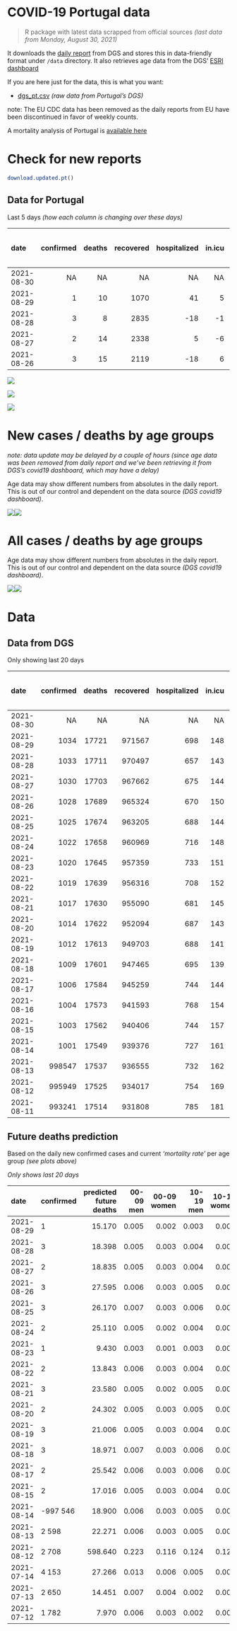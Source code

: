 COVID-19 Portugal data
================

> R package with latest data scrapped from official sources *(last data
> from Monday, August 30, 2021)*

It downloads the [daily
report](https://covid19.min-saude.pt/relatorio-de-situacao/) from DGS
and stores this in data-friendly format under `/data` directory. It also
retrieves age data from the DGS’ [ESRI
dashboard](https://covid19.min-saude.pt/ponto-de-situacao-atual-em-portugal/)

If you are here just for the data, this is what you want:

-   [dgs\_pt.csv](raw/master/data/dgs_pt.csv) *(raw data from Portugal’s
    DGS)*

note: The EU CDC data has been removed as the daily reports from EU have
been discontinued in favor of weekly counts.

A mortality analysis of Portugal is [available
here](https://averissimo.github.io/covid19-analysis/mortality.html)

# Check for new reports

``` r
download.updated.pt()
```

## Data for Portugal

Last 5 days *(how each column is changing over these days)*

| date       | confirmed | deaths | recovered | hospitalized | in.icu | first vaccine | second vaccine | confirmed m 00-09 | confirmed w 00-09 | confirmed m 10-19 | confirmed w 10-19 | confirmed m 20-29 | confirmed w 20-29 | confirmed m 30-39 | confirmed w 30-39 | confirmed m 40-49 | confirmed w 40-49 | confirmed m 50-59 | confirmed w 50-59 | confirmed m 60-69 | confirmed w 60-69 | confirmed m 70-79 | confirmed w 70-79 | confirmed m 80+ | confirmed w 80+ | death m 00-09 | death w 00-09 | death m 10-19 | death w 10-19 | death m 20-29 | death w 20-29 | death m 30-39 | death w 30-39 | death m 40-49 | death w 40-49 | death m 50-59 | death w 50-59 | death m 60-69 | death w 60-69 | death m 70-79 | death w 70-79 | death m 80+ | death w 80+ |
|:-----------|----------:|-------:|----------:|-------------:|-------:|--------------:|---------------:|------------------:|------------------:|------------------:|------------------:|------------------:|------------------:|------------------:|------------------:|------------------:|------------------:|------------------:|------------------:|------------------:|------------------:|------------------:|------------------:|----------------:|----------------:|--------------:|--------------:|--------------:|--------------:|--------------:|--------------:|--------------:|--------------:|--------------:|--------------:|--------------:|--------------:|--------------:|--------------:|--------------:|--------------:|------------:|------------:|
| 2021-08-30 |        NA |     NA |        NA |           NA |     NA |         27087 |           2931 |                NA |                NA |                NA |                NA |                NA |                NA |                NA |                NA |                NA |                NA |                NA |                NA |                NA |                NA |                NA |                NA |              NA |              NA |            NA |            NA |            NA |            NA |            NA |            NA |            NA |            NA |            NA |            NA |            NA |            NA |            NA |            NA |            NA |            NA |          NA |          NA |
| 2021-08-29 |         1 |     10 |      1070 |           41 |      5 |         75063 |           3782 |                72 |                60 |               184 |               161 |               245 |               187 |               127 |               115 |                94 |               131 |                88 |                94 |                50 |                57 |                35 |                32 |              22 |              27 |             0 |             0 |             0 |             0 |             0 |             0 |             0 |             0 |             0 |             0 |             0 |             0 |             0 |             0 |             0 |             1 |           4 |           5 |
| 2021-08-28 |         3 |      8 |      2835 |          -18 |     -1 |         37270 |          22730 |                82 |                83 |               215 |               244 |               315 |               277 |               164 |               164 |               124 |               174 |                99 |               138 |                59 |                83 |                33 |                41 |              16 |              55 |             0 |             0 |             0 |             0 |             0 |             0 |             0 |             0 |             0 |             0 |             0 |             0 |             0 |             1 |             2 |             0 |           3 |           2 |
| 2021-08-27 |         2 |     14 |      2338 |            5 |     -6 |         40730 |          14584 |                73 |                80 |               238 |               222 |               349 |               298 |               168 |               157 |               116 |               175 |                85 |               112 |                74 |                77 |                40 |                48 |              25 |              35 |             0 |             0 |             0 |             0 |             0 |             0 |             0 |             0 |             0 |             0 |             0 |             1 |             1 |             1 |             3 |             1 |           1 |           6 |
| 2021-08-26 |         3 |     15 |      2119 |          -18 |      6 |         48692 |          15450 |                93 |                83 |               250 |               232 |               349 |               317 |               195 |               147 |               125 |               148 |               106 |               125 |                74 |                90 |                49 |                65 |              43 |              60 |             0 |             0 |             0 |             0 |             0 |             0 |             0 |             0 |             0 |             0 |             1 |             1 |             0 |             1 |             0 |             2 |           3 |           7 |

![](README_files/figure-gfm/totals-1.svg)<!-- -->

![](README_files/figure-gfm/differential-1.svg)<!-- -->

![](README_files/figure-gfm/differential_7days-1.svg)<!-- -->

# New cases / deaths by age groups

*note: data update may be delayed by a couple of hours (since age data
was been removed from daily report and we’ve been retrieving it from
DGS’s covid19 dashboard, which may have a delay)*

Age data may show different numbers from absolutes in the daily report.
This is out of our control and dependent on the data source *(DGS
covid19 dashboard)*.

![](README_files/figure-gfm/new_cases_deaths-1.svg)<!-- -->![](README_files/figure-gfm/new_cases_deaths-2.svg)<!-- -->

# All cases / deaths by age groups

Age data may show different numbers from absolutes in the daily report.
This is out of our control and dependent on the data source *(DGS
covid19 dashboard)*.

![](README_files/figure-gfm/total_cases_deaths-1.svg)<!-- -->![](README_files/figure-gfm/total_cases_deaths-2.svg)<!-- -->

# Data

## Data from DGS

Only showing last 20 days

| date       | confirmed | deaths | recovered | hospitalized | in.icu | confirmed m 00-09 | confirmed w 00-09 | confirmed m 10-19 | confirmed w 10-19 | confirmed m 20-29 | confirmed w 20-29 | confirmed m 30-39 | confirmed w 30-39 | confirmed m 40-49 | confirmed w 40-49 | confirmed m 50-59 | confirmed w 50-59 | confirmed m 60-69 | confirmed w 60-69 | confirmed m 70-79 | confirmed w 70-79 | confirmed m 80+ | confirmed w 80+ | death m 00-09 | death w 00-09 | death m 10-19 | death w 10-19 | death m 20-29 | death w 20-29 | death m 30-39 | death w 30-39 | death m 40-49 | death w 40-49 | death m 50-59 | death w 50-59 | death m 60-69 | death w 60-69 | death m 70-79 | death w 70-79 | death m 80+ | death w 80+ | first vaccine | second vaccine |
|:-----------|----------:|-------:|----------:|-------------:|-------:|------------------:|------------------:|------------------:|------------------:|------------------:|------------------:|------------------:|------------------:|------------------:|------------------:|------------------:|------------------:|------------------:|------------------:|------------------:|------------------:|----------------:|----------------:|--------------:|--------------:|--------------:|--------------:|--------------:|--------------:|--------------:|--------------:|--------------:|--------------:|--------------:|--------------:|--------------:|--------------:|--------------:|--------------:|------------:|------------:|--------------:|---------------:|
| 2021-08-30 |        NA |     NA |        NA |           NA |     NA |                NA |                NA |                NA |                NA |                NA |                NA |                NA |                NA |                NA |                NA |                NA |                NA |                NA |                NA |                NA |                NA |              NA |              NA |            NA |            NA |            NA |            NA |            NA |            NA |            NA |            NA |            NA |            NA |            NA |            NA |            NA |            NA |            NA |            NA |          NA |          NA |       8225272 |        5743397 |
| 2021-08-29 |      1034 |  17721 |    971567 |          698 |    148 |             31805 |             30604 |             54840 |             55221 |             81362 |             86302 |             71648 |             81005 |             74830 |             92161 |             62963 |             79219 |             45916 |             50283 |             29057 |             32683 |           24841 |           49466 |             2 |             1 |             1 |             1 |             8 |             5 |            26 |            20 |           106 |            66 |           353 |           153 |          1118 |           489 |          2376 |          1421 |        5309 |        6266 |       8198185 |        5740466 |
| 2021-08-28 |      1033 |  17711 |    970497 |          657 |    143 |             31733 |             30544 |             54656 |             55060 |             81117 |             86115 |             71521 |             80890 |             74736 |             92030 |             62875 |             79125 |             45866 |             50226 |             29022 |             32651 |           24819 |           49439 |             2 |             1 |             1 |             1 |             8 |             5 |            26 |            20 |           106 |            66 |           353 |           153 |          1118 |           489 |          2376 |          1420 |        5305 |        6261 |       8123122 |        5736684 |
| 2021-08-27 |      1030 |  17703 |    967662 |          675 |    144 |             31651 |             30461 |             54441 |             54816 |             80802 |             85838 |             71357 |             80726 |             74612 |             91856 |             62776 |             78987 |             45807 |             50143 |             28989 |             32610 |           24803 |           49384 |             2 |             1 |             1 |             1 |             8 |             5 |            26 |            20 |           106 |            66 |           353 |           153 |          1118 |           488 |          2374 |          1420 |        5302 |        6259 |       8085852 |        5713954 |
| 2021-08-26 |      1028 |  17689 |    965324 |          670 |    150 |             31578 |             30381 |             54203 |             54594 |             80453 |             85540 |             71189 |             80569 |             74496 |             91681 |             62691 |             78875 |             45733 |             50066 |             28949 |             32562 |           24778 |           49349 |             2 |             1 |             1 |             1 |             8 |             5 |            26 |            20 |           106 |            66 |           353 |           152 |          1117 |           487 |          2371 |          1419 |        5301 |        6253 |       8045122 |        5699370 |
| 2021-08-25 |      1025 |  17674 |    963205 |          688 |    144 |             31485 |             30298 |             53953 |             54362 |             80104 |             85223 |             70994 |             80422 |             74371 |             91533 |             62585 |             78750 |             45659 |             49976 |             28900 |             32497 |           24735 |           49289 |             2 |             1 |             1 |             1 |             8 |             5 |            26 |            20 |           106 |            66 |           352 |           151 |          1117 |           486 |          2371 |          1417 |        5298 |        6246 |       7996430 |        5683920 |
| 2021-08-24 |      1022 |  17658 |    960969 |          716 |    148 |             31376 |             30192 |             53627 |             54043 |             79662 |             84854 |             70824 |             80215 |             74233 |             91337 |             62469 |             78586 |             45586 |             49878 |             28844 |             32422 |           24704 |           49230 |             2 |             1 |             1 |             1 |             8 |             5 |            26 |            20 |           106 |            66 |           350 |           150 |          1116 |           486 |          2368 |          1416 |        5296 |        6240 |       7949298 |        5670487 |
| 2021-08-23 |      1020 |  17645 |    957359 |          733 |    151 |             31292 |             30123 |             53406 |             53796 |             79346 |             84606 |             70677 |             80083 |             74109 |             91184 |             62386 |             78471 |             45527 |             49805 |             28802 |             32374 |           24662 |           49172 |             2 |             1 |             1 |             1 |             8 |             5 |            26 |            20 |           106 |            66 |           350 |           149 |          1114 |           486 |          2368 |          1415 |        5292 |        6235 |            NA |             NA |
| 2021-08-22 |      1019 |  17639 |    956316 |          708 |    152 |             31244 |             30085 |             53265 |             53667 |             79186 |             84457 |             70606 |             80017 |             74058 |             91120 |             62345 |             78428 |             45505 |             49774 |             28785 |             32352 |           24647 |           49152 |             2 |             1 |             1 |             1 |             8 |             5 |            26 |            20 |           106 |            66 |           350 |           149 |          1114 |           485 |          2367 |          1415 |        5292 |        6231 |       7894394 |        5655895 |
| 2021-08-21 |      1017 |  17630 |    955090 |          681 |    145 |             31151 |             29986 |             53038 |             53433 |             78841 |             84188 |             70478 |             79884 |             73969 |             91012 |             62270 |             78325 |             45463 |             49724 |             28753 |             32313 |           24630 |           49125 |             2 |             1 |             1 |             1 |             8 |             5 |            26 |            20 |           105 |            66 |           350 |           149 |          1113 |           485 |          2366 |          1414 |        5288 |        6230 |       7725566 |        5651939 |
| 2021-08-20 |      1014 |  17622 |    952094 |          687 |    143 |             31069 |             29917 |             52757 |             53152 |             78465 |             83828 |             70283 |             79690 |             73856 |             90850 |             62148 |             78197 |             45399 |             49655 |             28724 |             32265 |           24599 |           49055 |             2 |             1 |             1 |             1 |             8 |             5 |            25 |            20 |           105 |            66 |           350 |           149 |          1113 |           484 |          2364 |          1414 |        5285 |        6229 |       7669932 |        5627559 |
| 2021-08-19 |      1012 |  17613 |    949703 |          688 |    141 |             30995 |             29836 |             52502 |             52895 |             78090 |             83500 |             70103 |             79527 |             73743 |             90718 |             62062 |             78068 |             45344 |             49578 |             28676 |             32208 |           24569 |           48990 |             2 |             1 |             1 |             1 |             8 |             5 |            25 |            20 |           105 |            66 |           350 |           148 |          1113 |           484 |          2361 |          1414 |        5283 |        6226 |       7610679 |        5612217 |
| 2021-08-18 |      1009 |  17601 |    947465 |          695 |    139 |             30915 |             29738 |             52259 |             52639 |             77693 |             83152 |             69927 |             79359 |             73620 |             90564 |             61967 |             77954 |             45273 |             49503 |             28640 |             32171 |           24543 |           48933 |             2 |             1 |             1 |             1 |             8 |             5 |            25 |            20 |           104 |            66 |           350 |           148 |          1112 |           484 |          2359 |          1413 |        5279 |        6223 |       7549813 |        5593475 |
| 2021-08-17 |      1006 |  17584 |    945259 |          744 |    144 |             30804 |             29646 |             51937 |             52323 |             77253 |             82717 |             69744 |             79178 |             73458 |             90368 |             61854 |             77813 |             45209 |             49436 |             28600 |             32123 |           24525 |           48885 |             2 |             1 |             1 |             1 |             8 |             5 |            25 |            20 |           104 |            66 |           350 |           148 |          1111 |           484 |          2357 |          1411 |        5272 |        6218 |       7494705 |        5567766 |
| 2021-08-16 |      1004 |  17573 |    941593 |          768 |    154 |                NA |                NA |                NA |                NA |                NA |                NA |                NA |                NA |                NA |                NA |                NA |                NA |                NA |                NA |                NA |                NA |              NA |              NA |            NA |            NA |            NA |            NA |            NA |            NA |            NA |            NA |            NA |            NA |            NA |            NA |            NA |            NA |            NA |            NA |          NA |          NA |       7427563 |        5536360 |
| 2021-08-15 |      1003 |  17562 |    940406 |          744 |    157 |             30708 |             29543 |             51585 |             51966 |             76796 |             82292 |             69541 |             78965 |             73283 |             90172 |             61695 |             77661 |             45144 |             49347 |             28552 |             32076 |           24490 |           48823 |             2 |             1 |             1 |             1 |             8 |             5 |            25 |            20 |           104 |            66 |           350 |           148 |          1108 |           484 |          2356 |          1404 |        5268 |        6211 |       7379028 |        5533012 |
| 2021-08-14 |      1001 |  17549 |    939376 |          727 |    161 |             30623 |             29448 |             51340 |             51745 |             76454 |             82019 |             69392 |             78824 |             73177 |             90058 |             61605 |             77565 |             45085 |             49287 |             28520 |             32030 |           24469 |           48785 |             2 |             1 |             1 |             1 |             8 |             5 |            25 |            20 |           104 |            66 |           350 |           148 |          1108 |           483 |          2352 |          1404 |        5265 |        6206 |       7280047 |        5528274 |
| 2021-08-13 |    998547 |  17537 |    936555 |          732 |    162 |             30525 |             29371 |             51066 |             51479 |             76072 |             81681 |             69210 |             78634 |             73054 |             89910 |             61520 |             77444 |             45018 |             49221 |             28485 |             31982 |           24443 |           48746 |             2 |             1 |             1 |             1 |             8 |             5 |            25 |            20 |           103 |            66 |           350 |           147 |          1107 |           483 |          2351 |          1402 |        5263 |        6202 |       7201615 |        5488338 |
| 2021-08-12 |    995949 |  17525 |    934017 |          754 |    169 |             30428 |             29265 |             50795 |             51220 |             75713 |             81330 |             69041 |             78471 |             72936 |             89738 |             61406 |             77325 |             44960 |             49142 |             28451 |             31949 |           24404 |           48697 |             2 |             1 |             1 |             1 |             7 |             5 |            25 |            20 |           103 |            66 |           350 |           147 |          1105 |           483 |          2349 |          1401 |        5260 |        6199 |       7155540 |        5443210 |
| 2021-08-11 |    993241 |  17514 |    931808 |          785 |    181 |                NA |                NA |                NA |                NA |                NA |                NA |                NA |                NA |                NA |                NA |                NA |                NA |                NA |                NA |                NA |                NA |              NA |              NA |            NA |            NA |            NA |            NA |            NA |            NA |            NA |            NA |            NA |            NA |            NA |            NA |            NA |            NA |            NA |            NA |          NA |          NA |       7094437 |        5411701 |

## Future deaths prediction

Based on the daily new confirmed cases and current *‘mortality rate’*
per age group *(see plots above)*

*Only shows last 20 days*

| date       | confirmed | predicted future deaths | 00-09 men | 00-09 women | 10-19 men | 10-19 women | 20-29 men | 20-29 women | 30-39 men | 30-39 women | 40-49 men | 40-49 women | 50-59 men | 50-59 women | 60-69 men | 60-69 women | 70-79 men | 70-79 women | 80+ men | 80+ women |
|:-----------|:----------|------------------------:|----------:|------------:|----------:|------------:|----------:|------------:|----------:|------------:|----------:|------------:|----------:|------------:|----------:|------------:|----------:|------------:|--------:|----------:|
| 2021-08-29 | 1         |                  15.170 |     0.005 |       0.002 |     0.003 |       0.003 |     0.024 |       0.011 |     0.046 |       0.028 |     0.133 |       0.094 |     0.493 |       0.182 |     1.217 |       0.554 |     2.862 |       1.391 |   4.702 |     3.420 |
| 2021-08-28 | 3         |                  18.398 |     0.005 |       0.003 |     0.004 |       0.004 |     0.031 |       0.016 |     0.060 |       0.040 |     0.176 |       0.125 |     0.555 |       0.267 |     1.437 |       0.807 |     2.698 |       1.783 |   3.420 |     6.967 |
| 2021-08-27 | 2         |                  18.835 |     0.005 |       0.003 |     0.004 |       0.004 |     0.034 |       0.017 |     0.061 |       0.039 |     0.164 |       0.125 |     0.477 |       0.216 |     1.802 |       0.749 |     3.271 |       2.087 |   5.343 |     4.434 |
| 2021-08-26 | 3         |                  27.595 |     0.006 |       0.003 |     0.005 |       0.004 |     0.034 |       0.018 |     0.071 |       0.036 |     0.177 |       0.106 |     0.594 |       0.241 |     1.802 |       0.875 |     4.007 |       2.826 |   9.190 |     7.600 |
| 2021-08-25 | 3         |                  26.170 |     0.007 |       0.003 |     0.006 |       0.006 |     0.043 |       0.021 |     0.062 |       0.051 |     0.195 |       0.140 |     0.650 |       0.317 |     1.777 |       0.953 |     4.579 |       3.261 |   6.625 |     7.474 |
| 2021-08-24 | 2         |                  25.110 |     0.005 |       0.002 |     0.004 |       0.004 |     0.031 |       0.014 |     0.053 |       0.033 |     0.176 |       0.110 |     0.465 |       0.222 |     1.437 |       0.710 |     3.434 |       2.087 |   8.976 |     7.347 |
| 2021-08-23 | 1         |                   9.430 |     0.003 |       0.001 |     0.003 |       0.002 |     0.016 |       0.009 |     0.026 |       0.016 |     0.072 |       0.046 |     0.230 |       0.083 |     0.536 |       0.301 |     1.390 |       0.957 |   3.206 |     2.533 |
| 2021-08-22 | 2         |                  13.843 |     0.006 |       0.003 |     0.004 |       0.004 |     0.034 |       0.016 |     0.046 |       0.033 |     0.126 |       0.077 |     0.420 |       0.199 |     1.023 |       0.486 |     2.617 |       1.696 |   3.633 |     3.420 |
| 2021-08-21 | 3         |                  23.580 |     0.005 |       0.002 |     0.005 |       0.005 |     0.037 |       0.021 |     0.071 |       0.048 |     0.160 |       0.116 |     0.684 |       0.247 |     1.558 |       0.671 |     2.371 |       2.087 |   6.625 |     8.867 |
| 2021-08-20 | 2         |                  24.302 |     0.005 |       0.003 |     0.005 |       0.005 |     0.037 |       0.019 |     0.065 |       0.040 |     0.160 |       0.095 |     0.482 |       0.249 |     1.339 |       0.749 |     3.925 |       2.478 |   6.412 |     8.234 |
| 2021-08-19 | 3         |                  21.006 |     0.005 |       0.003 |     0.004 |       0.005 |     0.039 |       0.020 |     0.064 |       0.041 |     0.174 |       0.110 |     0.533 |       0.220 |     1.729 |       0.729 |     2.944 |       1.609 |   5.557 |     7.220 |
| 2021-08-18 | 3         |                  18.971 |     0.007 |       0.003 |     0.006 |       0.006 |     0.043 |       0.025 |     0.066 |       0.045 |     0.229 |       0.140 |     0.634 |       0.272 |     1.558 |       0.652 |     3.271 |       2.087 |   3.847 |     6.080 |
| 2021-08-17 | 2         |                  25.542 |     0.006 |       0.003 |     0.006 |       0.006 |     0.045 |       0.025 |     0.074 |       0.053 |     0.248 |       0.140 |     0.891 |       0.294 |     1.583 |       0.866 |     3.925 |       2.043 |   7.480 |     7.854 |
| 2021-08-15 | 2         |                  17.016 |     0.005 |       0.003 |     0.004 |       0.004 |     0.034 |       0.016 |     0.054 |       0.035 |     0.150 |       0.082 |     0.505 |       0.185 |     1.437 |       0.583 |     2.617 |       2.000 |   4.488 |     4.814 |
| 2021-08-14 | -997 546  |                  18.900 |     0.006 |       0.003 |     0.005 |       0.005 |     0.038 |       0.020 |     0.066 |       0.047 |     0.174 |       0.106 |     0.477 |       0.234 |     1.631 |       0.642 |     2.862 |       2.087 |   5.557 |     4.940 |
| 2021-08-13 | 2 598     |                  22.271 |     0.006 |       0.003 |     0.005 |       0.005 |     0.035 |       0.020 |     0.061 |       0.040 |     0.167 |       0.123 |     0.639 |       0.230 |     1.412 |       0.768 |     2.780 |       1.435 |   8.335 |     6.207 |
| 2021-08-12 | 2 708     |                 598.640 |     0.223 |       0.116 |     0.124 |       0.123 |     1.001 |       0.541 |     2.431 |       1.616 |     7.087 |       4.053 |    16.954 |       6.878 |    46.336 |      20.179 |    92.400 |      56.870 | 162.213 |   179.495 |
| 2021-07-14 | 4 153     |                  27.266 |     0.013 |       0.006 |     0.005 |       0.005 |     0.056 |       0.030 |     0.140 |       0.087 |     0.432 |       0.236 |     0.729 |       0.311 |     1.997 |       0.972 |     5.152 |       3.043 |   6.198 |     7.854 |
| 2021-07-13 | 2 650     |                  14.451 |     0.007 |       0.004 |     0.002 |       0.003 |     0.039 |       0.019 |     0.089 |       0.054 |     0.313 |       0.153 |     0.628 |       0.212 |     1.388 |       0.720 |     2.371 |       1.609 |   3.420 |     3.420 |
| 2021-07-12 | 1 782     |                   7.970 |     0.006 |       0.003 |     0.002 |       0.002 |     0.022 |       0.012 |     0.071 |       0.043 |     0.200 |       0.086 |     0.392 |       0.160 |     0.584 |       0.467 |     1.227 |       1.217 |   1.069 |     2.407 |

